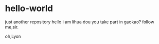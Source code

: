 # hello-world
just another repository
hello i am lihua
dou you take part in gaokao?
follow me,sir.

oh,Lyon

